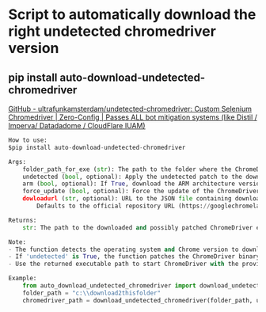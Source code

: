 # Script to automatically download the right undetected chromedriver version

## pip install auto-download-undetected-chromedriver

[GitHub - ultrafunkamsterdam/undetected-chromedriver: Custom Selenium Chromedriver | Zero-Config | Passes ALL bot mitigation systems (like Distil / Imperva/ Datadadome / CloudFlare IUAM)](https://github.com/ultrafunkamsterdam/undetected-chromedriver)

```python
How to use:
$pip install auto-download-undetected-chromedriver

Args:
    folder_path_for_exe (str): The path to the folder where the ChromeDriver executable will be saved.
    undetected (bool, optional): Apply the undetected patch to the downloaded ChromeDriver binary. Defaults to True.
    arm (bool, optional): If True, download the ARM architecture version of ChromeDriver for Mac. Defaults to False.
    force_update (bool, optional): Force the update of the ChromeDriver binary, even if it's already present. Defaults to True.
    dowloadurl (str, optional): URL to the JSON file containing download links for ChromeDriver versions.
        Defaults to the official repository URL (https://googlechromelabs.github.io/chrome-for-testing/latest-patch-versions-per-build-with-downloads.json).

Returns:
    str: The path to the downloaded and possibly patched ChromeDriver executable.

Note:
- The function detects the operating system and Chrome version to download the appropriate ChromeDriver version.
- If 'undetected' is True, the function patches the ChromeDriver binary with an additional console log message to make it harder to detect.
- Use the returned executable path to start ChromeDriver with the provided options.

Example:
    from auto_download_undetected_chromedriver import download_undetected_chromedriver
    folder_path = "c:\\download2thisfolder"
    chromedriver_path = download_undetected_chromedriver(folder_path, undetected=True, arm=False, force_update=True)

```
